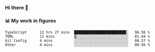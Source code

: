 ### Hi there 👋

### 📊 My work in figures

<!--START_SECTION:waka-->

```text
TypeScript      12 hrs 27 mins  ████████████████████████░   96.56 %
TOML            11 mins         ▒░░░░░░░░░░░░░░░░░░░░░░░░   01.44 %
Git Config      4 mins          ░░░░░░░░░░░░░░░░░░░░░░░░░   00.57 %
Other           4 mins          ░░░░░░░░░░░░░░░░░░░░░░░░░   00.56 %
```

<!--END_SECTION:waka-->

